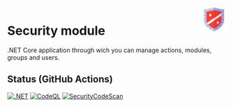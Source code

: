 <img src="https://github.com/gabriel-rodriguezcastellini/securityModule/blob/main/img/Defense.png" alt="Security module logo" title="securityModule" align="right" height="60" />

# Security module

.NET Core application through wich you can manage actions, modules, groups and users.

## Status (GitHub Actions)

[![.NET](https://github.com/gabriel-rodriguezcastellini/securityModule/actions/workflows/dotnet.yml/badge.svg)](https://github.com/gabriel-rodriguezcastellini/securityModule/actions/workflows/dotnet.yml) [![CodeQL](https://github.com/gabriel-rodriguezcastellini/securityModule/actions/workflows/codeql.yml/badge.svg)](https://github.com/gabriel-rodriguezcastellini/securityModule/actions/workflows/codeql.yml) [![SecurityCodeScan](https://github.com/gabriel-rodriguezcastellini/securityModule/actions/workflows/securitycodescan.yml/badge.svg)](https://github.com/gabriel-rodriguezcastellini/securityModule/actions/workflows/securitycodescan.yml)
